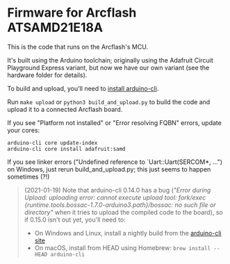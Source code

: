 # Firmware for Arcflash ATSAMD21E18A

This is the code that runs on the Arcflash's MCU.

It's built using the Arduino toolchain; originally using the Adafruit Circuit Playground Express variant, but now we have our own variant (see the hardware folder for details).

To build and upload, you'll need to [install arduino-cli](https://arduino.github.io/arduino-cli/installation/).

Run `make upload` or `python3 build_and_upload.py` to build the code and upload it to a connected Arcflash board.

If you see "Platform not installed" or "Error resolving FQBN" errors, update your cores:

~~~
arduino-cli core update-index
arduino-cli core install adafruit:samd
~~~

If you see linker errors ("Undefined reference to \`Uart::Uart(SERCOM\*, ...") on Windows, just rerun build_and_upload.py; this just seems to happen sometimes (?!)

> (2021-01-19) Note that arduino-cli 0.14.0 has a bug (*"Error during Upload: uploading error: cannot execute upload tool: fork/exec {runtime.tools.bossac-1.7.0-arduino3.path}/bossac: no such file or directory"* when it tries to upload the compiled code to the board), so if 0.15.0 isn't out yet, you'll need to:
>
> - On Windows and Linux, install a nightly build from the [arduino-cli site](https://arduino.github.io/arduino-cli/installation/)
> - On macOS, install from HEAD using Homebrew: `brew install --HEAD arduino-cli`

